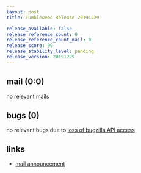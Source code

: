 ```yaml
---
layout: post
title: Tumbleweed Release 20191229

release_available: false
release_reference_count: 0
release_reference_count_mail: 0
release_score: 99
release_stability_level: pending
release_version: 20191229
---
```


## mail (0:0)

no relevant mails

## bugs (0)

<!--more-->

no relevant bugs due to [loss of bugzilla API access](https://bugzilla.opensuse.org/show_bug.cgi?id=1157722)



## links

- [mail announcement](https://lists.opensuse.org/opensuse-factory/2019-12/msg00227.html)
